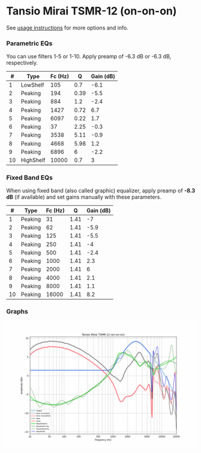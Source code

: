 # Tansio Mirai TSMR-12 (on-on-on)
See [usage instructions](https://github.com/jaakkopasanen/AutoEq#usage) for more options and info.

### Parametric EQs
You can use filters 1-5 or 1-10. Apply preamp of -6.3 dB or -6.3 dB, respectively.

|   # | Type      |   Fc (Hz) |    Q |   Gain (dB) |
|-----|-----------|-----------|------|-------------|
|   1 | LowShelf  |       105 | 0.7  |        -6.1 |
|   2 | Peaking   |       194 | 0.39 |        -5.5 |
|   3 | Peaking   |       884 | 1.2  |        -2.4 |
|   4 | Peaking   |      1427 | 0.72 |         6.7 |
|   5 | Peaking   |      6097 | 0.22 |         1.7 |
|   6 | Peaking   |        37 | 2.25 |        -0.3 |
|   7 | Peaking   |      3538 | 5.11 |        -0.9 |
|   8 | Peaking   |      4668 | 5.98 |         1.2 |
|   9 | Peaking   |      6896 | 6    |        -2.2 |
|  10 | HighShelf |     10000 | 0.7  |         3   |

### Fixed Band EQs
When using fixed band (also called graphic) equalizer, apply preamp of **-8.3 dB** (if available) and set gains manually with these parameters.

|   # | Type    |   Fc (Hz) |    Q |   Gain (dB) |
|-----|---------|-----------|------|-------------|
|   1 | Peaking |        31 | 1.41 |        -7   |
|   2 | Peaking |        62 | 1.41 |        -5.9 |
|   3 | Peaking |       125 | 1.41 |        -5.5 |
|   4 | Peaking |       250 | 1.41 |        -4   |
|   5 | Peaking |       500 | 1.41 |        -2.4 |
|   6 | Peaking |      1000 | 1.41 |         2.3 |
|   7 | Peaking |      2000 | 1.41 |         6   |
|   8 | Peaking |      4000 | 1.41 |         2.1 |
|   9 | Peaking |      8000 | 1.41 |         1.1 |
|  10 | Peaking |     16000 | 1.41 |         8.2 |

### Graphs
![](./Tansio%20Mirai%20TSMR-12%20(on-on-on).png)
